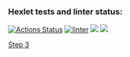 ### Hexlet tests and linter status:
[![Actions Status](https://github.com/artem-mar/frontend-project-lvl2/workflows/hexlet-check/badge.svg)](https://github.com/artem-mar/frontend-project-lvl2/actions)
[![linter](https://github.com/artem-mar/frontend-project-lvl2/actions/workflows/nodejs.yml/badge.svg)](https://github.com/artem-mar/frontend-project-lvl2/actions/workflows/nodejs.yml)
<a href="https://codeclimate.com/github/artem-mar/frontend-project-lvl2/maintainability"><img src="https://api.codeclimate.com/v1/badges/87cfca021c78ba9b2314/maintainability" /></a>
<a href="https://codeclimate.com/github/artem-mar/frontend-project-lvl2/test_coverage"><img src="https://api.codeclimate.com/v1/badges/87cfca021c78ba9b2314/test_coverage" /></a>

<a href="https://asciinema.org/a/OI98pION0a0fYsv3HHh0tfSq0">Step 3</a>
